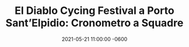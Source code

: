 ---
layout: article
title: "El Diablo Cycing Festival a Porto Sant’Elpidio: Cronometro a Squadre"
description: "El Diablo Cycling Festival, prima edizione a Porto Sant’Elpidio (Fr) organizzata da Vincenzo Santoni. Una tre giorni che si è tenuta dal 21 al 23 maggio scorso con la presenza attiva di Claudio Chiappucci, El Diablo, al quale appunto è intitolato il festival. Si parte con la prima giornata del 21 interamente dedicata al settore giovanile, sia maschile che femminile, che ha dato vita ad un’esaltante cronometro, sia singola che di coppia che amatoriale facendo registrare un’altissima partecipazione di promettentissimi giovani pieni di entusiamo."
date: 2021-05-21 11:00:00 -0600
external_link: https://www.biketv.it/2021/05/26/el-diablo-cycing-festival-a-porto-santelpidio-cronometro-a-squadre/
image: https://giovanissimi.s3.eu-central-1.amazonaws.com/video-el-diablo-cycling-festival-cronometro-2.png
imagealt: "El Diablo Cycing Festival a Porto Sant’Elpidio: Cronometro a Squadre"
---